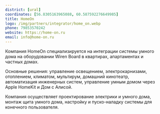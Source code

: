 ```yaml
---
district: [ural]
coordinates: [56.8305163965088, 60.587592276649985]
title: HomeOn
logo: /img/partners/integrator/home_on.webp
phone: 79853570242
website: https://home-on.ru
email: info@home-on.ru
---
```


Компания HomeOn специализируется на интеграции системы умного дома на оборудовании Wiren Board в квартирах, апартаментах и частных домах.

Основные решения: управление освещением, электрокарнизами, отоплением, климатом, мультирум, домашний кинотеатр, автоматизация инженерных систем, управление умным домом через Apple HomeKit и Дом с Алисой.

Компания осуществляет проектирование электрики и умного дома, монтаж щита умного дома, настройку и пуско-наладку системы для конечного пользователя.
